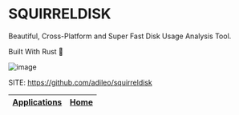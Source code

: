 # SQUIRRELDISK

 Beautiful, Cross-Platform and Super Fast Disk Usage Analysis Tool.
 
 Built With Rust 🦀
 
 ![image](https://raw.githubusercontent.com/adileo/squirreldisk/main/public/squirrel-demo-2.gif)

 SITE: https://github.com/adileo/squirreldisk

 | [Applications](https://portable-linux-apps.github.io/apps.html) | [Home](https://portable-linux-apps.github.io)
 | --- | --- |
